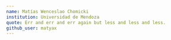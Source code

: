 ```yaml
---
name: Matías Wenceslao Chomicki
institution: Universidad de Mendoza
quote: Err and err and err again but less and less and less.
github_user: matyax
---
```

